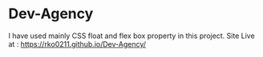 # Dev-Agency
I have used mainly CSS float and flex box property in this project.
Site Live at : https://rko0211.github.io/Dev-Agency/
